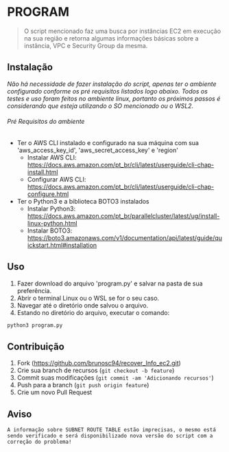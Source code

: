 # PROGRAM
> O script mencionado faz uma busca por instâncias EC2 em execução na sua região e retorna algumas informações básicas sobre a instância, VPC e Security Group da mesma.

## Instalação

_Não há necessidade de fazer instalação do script, apenas ter o ambiente configurado conforme os pré requisitos listados logo abaixo. Todos os testes e uso foram feitos no ambiente linux, portanto os próximos passos é considerando que esteja utilizando o SO mencionado ou o WSL2._

###### Pré Requisitos do ambiente

* Ter o AWS CLI instalado e configurado na sua máquina com sua 'aws_access_key_id', 'aws_secret_access_key' e 'region'
    * Instalar AWS CLI: https://docs.aws.amazon.com/pt_br/cli/latest/userguide/cli-chap-install.html
    * Configurar AWS CLI: https://docs.aws.amazon.com/pt_br/cli/latest/userguide/cli-chap-configure.html
* Ter o Python3 e a biblioteca BOTO3 instalados
    * Instalar Python3: https://docs.aws.amazon.com/pt_br/parallelcluster/latest/ug/install-linux-python.html
    * Instalar BOTO3: https://boto3.amazonaws.com/v1/documentation/api/latest/guide/quickstart.html#installation

## Uso

1. Fazer download do arquivo 'program.py' e salvar na pasta de sua preferência.
2. Abrir o terminal Linux ou o WSL se for o seu caso.
3. Navegar até o diretório onde salvou o arquivo.
4. Estando no diretório do arquivo, executar o comando:

```sh
python3 program.py
```

## Contribuição

1. Fork (<https://github.com/brunosc94/recover_Info_ec2.git>)
2. Crie sua branch de recursos (`git checkout -b feature`)
3. Commit suas modificações (`git commit -am 'Adicionando recursos'`)
4. Push para a branch (`git push origin feature`)
5. Crie um novo Pull Request

## Aviso

`A informação sobre SUBNET ROUTE TABLE estão imprecisas, o mesmo está sendo verificado e será disponibilizado nova versão do script com a correção do problema!`